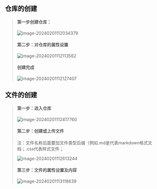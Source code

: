 ## 仓库的创建

> #### 第一步创建仓库：
>
> ![image-20240201112034379](C:\Users\ludandan\AppData\Roaming\Typora\typora-user-images\image-20240201112034379.png)
>
> #### 第二步：对仓库的属性设置
>
> ![image-20240201112113562](C:\Users\ludandan\AppData\Roaming\Typora\typora-user-images\image-20240201112113562.png)
>
> #### 创建完成
>
> ![image-20240201112127407](C:\Users\ludandan\AppData\Roaming\Typora\typora-user-images\image-20240201112127407.png)

## 文件的创建

> #### 第一步：进入仓库
>
> ![image-20240201112417760](C:\Users\ludandan\AppData\Roaming\Typora\typora-user-images\image-20240201112417760.png)
>
> #### 第二步：创建或上传文件
>
> 注：文件名称后面要加文件类型后缀（例如.md是代表markdown格式文档；.css代表样式文件；
>
> ![image-20240201112613244](C:\Users\ludandan\AppData\Roaming\Typora\typora-user-images\image-20240201112613244.png)
>
> #### 第三步：文件的属性设置及内容
>
> ![image-20240201113118639](C:\Users\ludandan\AppData\Roaming\Typora\typora-user-images\image-20240201113118639.png)